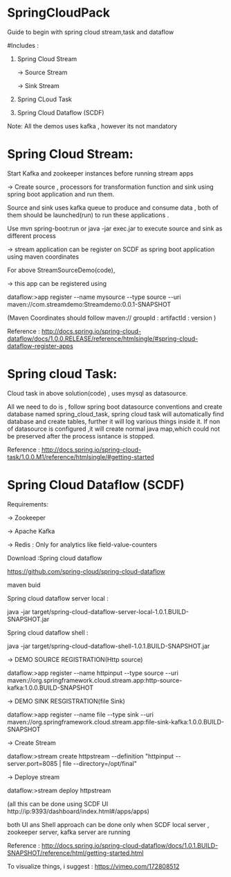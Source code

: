 # SpringCloudPack 

Guide to begin with spring cloud stream,task and dataflow

#Includes :

 1. Spring Cloud Stream
   
     -> Source Stream
   
     -> Sink Stream
     
 2. Spring CLoud Task
 
 3. Spring Cloud Dataflow (SCDF)

Note: All the demos uses kafka , however its not mandatory 

# Spring Cloud Stream:
 
 Start Kafka and zookeeper instances before running stream apps

->  Create source , processors for transformation function and sink using spring boot application and run them.

 Source and sink uses kafka queue to produce and consume data , both of them should be launched(run) to run these applications .

Use mvn spring-boot:run or java -jar exec.jar to execute source and sink as different process

->  stream application can be register on SCDF as spring boot application using maven coordinates
  
  For above StreamSourceDemo(code), 
  
  -> this app can be registered using 
  
  dataflow:>app register --name mysource --type source --uri maven://com.streamdemo:Streamdemo:0.0.1-SNAPSHOT

  (Maven Coordinates should follow  maven:// groupId : artifactId : version )

  Reference : http://docs.spring.io/spring-cloud-dataflow/docs/1.0.0.RELEASE/reference/htmlsingle/#spring-cloud-dataflow-register-apps

# Spring cloud Task:

  Cloud task in above solution(code) , uses mysql as datasource. 
  
  All we need to do is , follow spring boot datasource conventions and create database named spring_cloud_task, spring cloud task will automatically find database and create tables, further it will log various things inside it. 
  If non of datasource is configured ,it will create normal java map,which could not be preserved after the process isntance is stopped.

  Reference : http://docs.spring.io/spring-cloud-task/1.0.0.M1/reference/htmlsingle/#getting-started

# Spring Cloud Dataflow (SCDF)

Requirements:

-> Zookeeper

-> Apache Kafka

-> Redis : Only for analytics like field-value-counters

 Download :Spring cloud dataflow  
 
 https://github.com/spring-cloud/spring-cloud-dataflow

maven buid 

Spring cloud dataflow server local :

java -jar target/spring-cloud-dataflow-server-local-1.0.1.BUILD-SNAPSHOT.jar

Spring cloud dataflow shell :

java -jar target/spring-cloud-dataflow-shell-1.0.1.BUILD-SNAPSHOT.jar

  -> DEMO SOURCE REGISTRATION(Http source)

dataflow:>app register --name httpinput --type source --uri maven://org.springframework.cloud.stream.app:http-source-kafka:1.0.0.BUILD-SNAPSHOT

  -> DEMO SINK RESGISTRATION(file Sink)

dataflow:>app register --name file --type sink --uri maven://org.springframework.cloud.stream.app:file-sink-kafka:1.0.0.BUILD-SNAPSHOT

  -> Create Stream

dataflow:>stream create httpstream --definition "httpinput --server.port=8085 | file --directory=/opt/final"

  -> Deploye stream

dataflow:>stream deploy httpstream

(all this can be done using SCDF UI http://ip:9393/dashboard/index.html#/apps/apps) 

both UI ans Shell approach can be done only when SCDF local server , zookeeper server, kafka server are running 

 Reference : http://docs.spring.io/spring-cloud-dataflow/docs/1.0.1.BUILD-SNAPSHOT/reference/html/getting-started.html


  To visualize things, i suggest : https://vimeo.com/172808512



